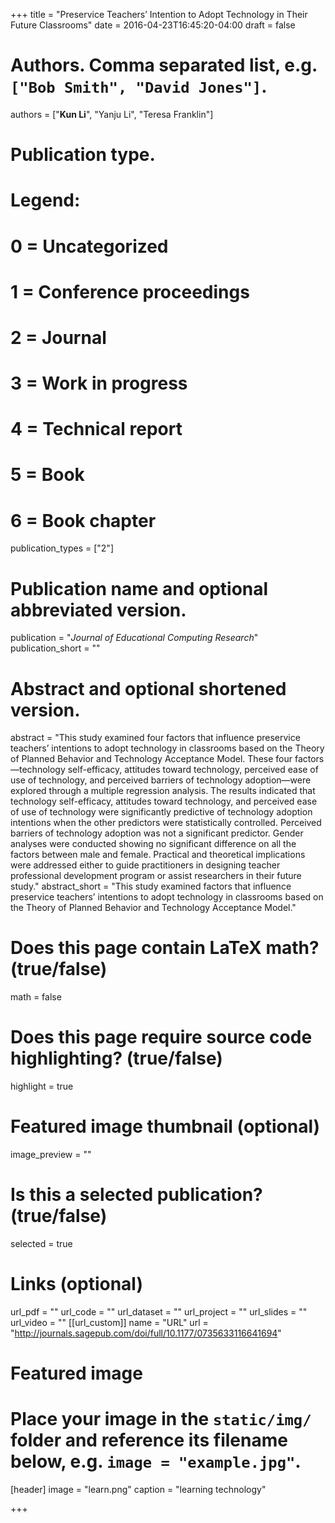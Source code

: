 +++
title = "Preservice Teachers’ Intention to Adopt Technology in Their Future Classrooms"
date = 2016-04-23T16:45:20-04:00
draft = false

# Authors. Comma separated list, e.g. `["Bob Smith", "David Jones"]`.
authors = ["**Kun Li**", "Yanju Li", "Teresa Franklin"]

# Publication type.
# Legend:
# 0 = Uncategorized
# 1 = Conference proceedings
# 2 = Journal
# 3 = Work in progress
# 4 = Technical report
# 5 = Book
# 6 = Book chapter
publication_types = ["2"]

# Publication name and optional abbreviated version.
publication = "*Journal of Educational Computing Research*"
publication_short = ""

# Abstract and optional shortened version.
abstract = "This study examined four factors that influence preservice teachers’ intentions to adopt technology in classrooms based on the Theory of Planned Behavior and Technology Acceptance Model. These four factors—technology self-efficacy, attitudes toward technology, perceived ease of use of technology, and perceived barriers of technology adoption—were explored through a multiple regression analysis. The results indicated that technology self-efficacy, attitudes toward technology, and perceived ease of use of technology were significantly predictive of technology adoption intentions when the other predictors were statistically controlled. Perceived barriers of technology adoption was not a significant predictor. Gender analyses were conducted showing no significant difference on all the factors between male and female. Practical and theoretical implications were addressed either to guide practitioners in designing teacher professional development program or assist researchers in their future study."
abstract_short = "This study examined factors that influence preservice teachers’ intentions to adopt technology in classrooms based on the Theory of Planned Behavior and Technology Acceptance Model."

# Does this page contain LaTeX math? (true/false)
math = false

# Does this page require source code highlighting? (true/false)
highlight = true

# Featured image thumbnail (optional)
image_preview = ""

# Is this a selected publication? (true/false)
selected = true

# Links (optional)
url_pdf = ""
url_code = ""
url_dataset = ""
url_project = ""
url_slides = ""
url_video = ""
[[url_custom]]
    name = "URL"
    url = "http://journals.sagepub.com/doi/full/10.1177/0735633116641694"
# Featured image
# Place your image in the `static/img/` folder and reference its filename below, e.g. `image = "example.jpg"`.
[header]
image = "learn.png"
caption = "learning technology"

+++

